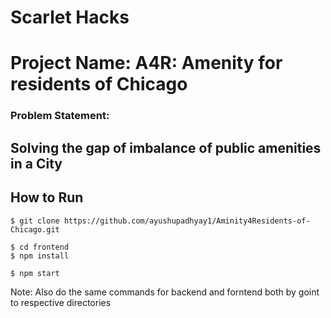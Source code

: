 
# Scarlet Hacks

# Project Name: A4R: Amenity for residents of Chicago

### Problem Statement:
## Solving the gap of imbalance of public amenities in a City

## How to Run

```
$ git clone https://github.com/ayushupadhyay1/Aminity4Residents-of-Chicago.git
```
```
$ cd frontend
$ npm install
```

```
$ npm start
```


Note: Also do the same commands for backend and forntend both by goint to respective directories
